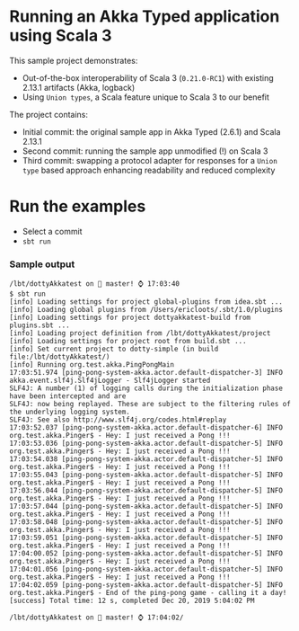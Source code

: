 # Running an Akka Typed application using Scala 3

This sample project demonstrates:

- Out-of-the-box interoperability of Scala 3 (`0.21.0-RC1`) with
  existing 2.13.1 artifacts (Akka, logback)
- Using `Union types`, a Scala feature unique to Scala 3 to our
  benefit

The project contains:

- Initial commit: the original sample app in Akka Typed (2.6.1) and Scala 2.13.1
- Second commit: running the sample app unmodified (!) on Scala 3
- Third commit: swapping a protocol adapter for responses for a `Union type`
  based approach enhancing readability and reduced complexity

# Run the examples

- Select a commit
- `sbt run`

### Sample output

```
/lbt/dottyAkkatest on  master! ⌚ 17:03:40
$ sbt run
[info] Loading settings for project global-plugins from idea.sbt ...
[info] Loading global plugins from /Users/ericloots/.sbt/1.0/plugins
[info] Loading settings for project dottyakkatest-build from plugins.sbt ...
[info] Loading project definition from /lbt/dottyAkkatest/project
[info] Loading settings for project root from build.sbt ...
[info] Set current project to dotty-simple (in build file:/lbt/dottyAkkatest/)
[info] Running org.test.akka.PingPongMain
17:03:51.974 [ping-pong-system-akka.actor.default-dispatcher-3] INFO akka.event.slf4j.Slf4jLogger - Slf4jLogger started
SLF4J: A number (1) of logging calls during the initialization phase have been intercepted and are
SLF4J: now being replayed. These are subject to the filtering rules of the underlying logging system.
SLF4J: See also http://www.slf4j.org/codes.html#replay
17:03:52.037 [ping-pong-system-akka.actor.default-dispatcher-6] INFO org.test.akka.Pinger$ - Hey: I just received a Pong !!!
17:03:53.036 [ping-pong-system-akka.actor.default-dispatcher-5] INFO org.test.akka.Pinger$ - Hey: I just received a Pong !!!
17:03:54.038 [ping-pong-system-akka.actor.default-dispatcher-5] INFO org.test.akka.Pinger$ - Hey: I just received a Pong !!!
17:03:55.043 [ping-pong-system-akka.actor.default-dispatcher-5] INFO org.test.akka.Pinger$ - Hey: I just received a Pong !!!
17:03:56.044 [ping-pong-system-akka.actor.default-dispatcher-5] INFO org.test.akka.Pinger$ - Hey: I just received a Pong !!!
17:03:57.044 [ping-pong-system-akka.actor.default-dispatcher-5] INFO org.test.akka.Pinger$ - Hey: I just received a Pong !!!
17:03:58.048 [ping-pong-system-akka.actor.default-dispatcher-5] INFO org.test.akka.Pinger$ - Hey: I just received a Pong !!!
17:03:59.051 [ping-pong-system-akka.actor.default-dispatcher-5] INFO org.test.akka.Pinger$ - Hey: I just received a Pong !!!
17:04:00.052 [ping-pong-system-akka.actor.default-dispatcher-5] INFO org.test.akka.Pinger$ - Hey: I just received a Pong !!!
17:04:01.056 [ping-pong-system-akka.actor.default-dispatcher-5] INFO org.test.akka.Pinger$ - Hey: I just received a Pong !!!
17:04:02.059 [ping-pong-system-akka.actor.default-dispatcher-5] INFO org.test.akka.Pinger$ - End of the ping-pong game - calling it a day!
[success] Total time: 12 s, completed Dec 20, 2019 5:04:02 PM

/lbt/dottyAkkatest on  master! ⌚ 17:04:02/
```
